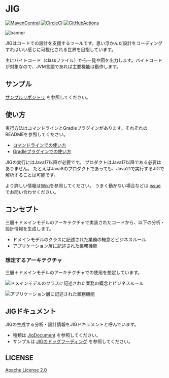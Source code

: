 # JIG

[![MavenCentral](https://maven-badges.herokuapp.com/maven-central/org.dddjava.jig/jig-core/badge.svg)](https://maven-badges.herokuapp.com/maven-central/org.dddjava.jig/jig-core)
[![CircleCI](https://circleci.com/gh/dddjava/jig/tree/main.svg?style=svg)](https://circleci.com/gh/dddjava/jig)
[![GitHubActions](https://github.com/dddjava/jig/actions/workflows/build-main.yml/badge.svg)](https://github.com/dddjava/jig/actions/workflows/build-main.yml)

![banner](./docs/banner.png)

JIGはコードでの設計を支援するツールです。思い浮かんだ設計をコーディングすればいい感じに可視化される世界を目指しています。

主にバイトコード（classファイル）から一覧や図を出力します。バイトコードが対象なので、JVM言語であれば主要機能は動作します。

## サンプル
[サンプルリポジトリ](https://github.com/dddjava/jig-sample) を参照してください。

## 使い方

実行方法はコマンドラインとGradleプラグインがあります。それぞれのREADMEを参照してください。

- [コマンドラインでの使い方](./jig-cli)
- [Gradleプラグインでの使い方](./jig-gradle-plugin)

JIGの実行にはJava17以降が必要です。
プロダクトはJava17以降である必要はありません。
たとえばJava8のプロダクトであっても、Java21で実行するJIGで解析することは可能です。

より詳しい情報は[Wiki](https://github.com/dddjava/jig/wiki)を参照してください。
うまく動かない場合などは [issue](https://github.com/dddjava/jig/issues/new/choose) でお問い合わせください。

## コンセプト

三層＋ドメインモデルのアーキテクチャで実装されたコードから、以下の分析・設計情報を生成します。

- ドメインモデルのクラスに記述された業務の概念とビジネスルール
- アプリケーション層に記述された業務機能

### 想定するアーキテクチャ

三層＋ドメインモデルのアーキテクチャでの使用を想定しています。

![ドメインモデルのクラスに記述された業務の概念とビジネスルール](./docs/overview.png)

![アプリケーション層に記述された業務機能](./docs/architecture.png)

## JIGドキュメント

JIGの生成する分析・設計情報をJIGドキュメントと呼んでいます。

- 種類は [JigDocument](./jig-core/src/main/java/org/dddjava/jig/domain/model/documents/documentformat/JigDocument.java) を参照してください。
- サンプルは [JIGのドッグフーディング](https://dddjava.github.io/jig/) を参照してください。

## LICENSE

[Apache License 2.0](LICENSE)
